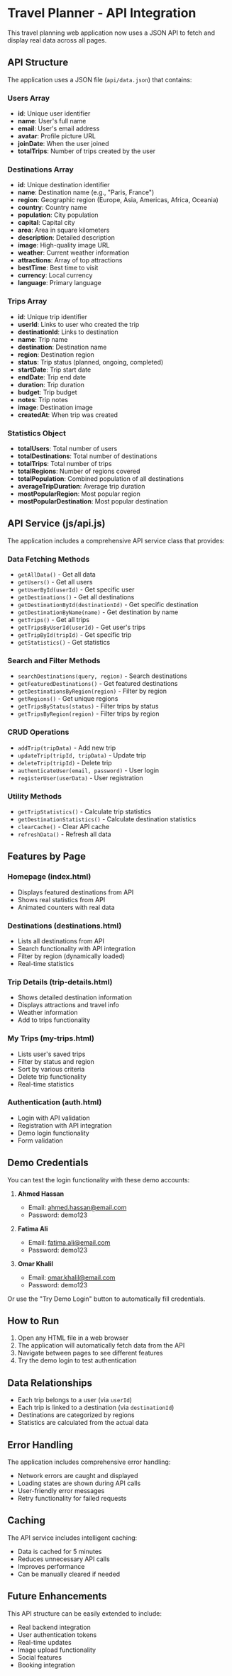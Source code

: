 # Travel Planner - API Integration

This travel planning web application now uses a JSON API to fetch and display real data across all pages.

## API Structure

The application uses a JSON file (`api/data.json`) that contains:

### Users Array
- **id**: Unique user identifier
- **name**: User's full name
- **email**: User's email address
- **avatar**: Profile picture URL
- **joinDate**: When the user joined
- **totalTrips**: Number of trips created by the user

### Destinations Array
- **id**: Unique destination identifier
- **name**: Destination name (e.g., "Paris, France")
- **region**: Geographic region (Europe, Asia, Americas, Africa, Oceania)
- **country**: Country name
- **population**: City population
- **capital**: Capital city
- **area**: Area in square kilometers
- **description**: Detailed description
- **image**: High-quality image URL
- **weather**: Current weather information
- **attractions**: Array of top attractions
- **bestTime**: Best time to visit
- **currency**: Local currency
- **language**: Primary language

### Trips Array
- **id**: Unique trip identifier
- **userId**: Links to user who created the trip
- **destinationId**: Links to destination
- **name**: Trip name
- **destination**: Destination name
- **region**: Destination region
- **status**: Trip status (planned, ongoing, completed)
- **startDate**: Trip start date
- **endDate**: Trip end date
- **duration**: Trip duration
- **budget**: Trip budget
- **notes**: Trip notes
- **image**: Destination image
- **createdAt**: When trip was created

### Statistics Object
- **totalUsers**: Total number of users
- **totalDestinations**: Total number of destinations
- **totalTrips**: Total number of trips
- **totalRegions**: Number of regions covered
- **totalPopulation**: Combined population of all destinations
- **averageTripDuration**: Average trip duration
- **mostPopularRegion**: Most popular region
- **mostPopularDestination**: Most popular destination

## API Service (js/api.js)

The application includes a comprehensive API service class that provides:

### Data Fetching Methods
- `getAllData()` - Get all data
- `getUsers()` - Get all users
- `getUserById(userId)` - Get specific user
- `getDestinations()` - Get all destinations
- `getDestinationById(destinationId)` - Get specific destination
- `getDestinationByName(name)` - Get destination by name
- `getTrips()` - Get all trips
- `getTripsByUserId(userId)` - Get user's trips
- `getTripById(tripId)` - Get specific trip
- `getStatistics()` - Get statistics

### Search and Filter Methods
- `searchDestinations(query, region)` - Search destinations
- `getFeaturedDestinations()` - Get featured destinations
- `getDestinationsByRegion(region)` - Filter by region
- `getRegions()` - Get unique regions
- `getTripsByStatus(status)` - Filter trips by status
- `getTripsByRegion(region)` - Filter trips by region

### CRUD Operations
- `addTrip(tripData)` - Add new trip
- `updateTrip(tripId, tripData)` - Update trip
- `deleteTrip(tripId)` - Delete trip
- `authenticateUser(email, password)` - User login
- `registerUser(userData)` - User registration

### Utility Methods
- `getTripStatistics()` - Calculate trip statistics
- `getDestinationStatistics()` - Calculate destination statistics
- `clearCache()` - Clear API cache
- `refreshData()` - Refresh all data

## Features by Page

### Homepage (index.html)
- Displays featured destinations from API
- Shows real statistics from API
- Animated counters with real data

### Destinations (destinations.html)
- Lists all destinations from API
- Search functionality with API integration
- Filter by region (dynamically loaded)
- Real-time statistics

### Trip Details (trip-details.html)
- Shows detailed destination information
- Displays attractions and travel info
- Weather information
- Add to trips functionality

### My Trips (my-trips.html)
- Lists user's saved trips
- Filter by status and region
- Sort by various criteria
- Delete trip functionality
- Real-time statistics

### Authentication (auth.html)
- Login with API validation
- Registration with API integration
- Demo login functionality
- Form validation

## Demo Credentials

You can test the login functionality with these demo accounts:

1. **Ahmed Hassan**
   - Email: ahmed.hassan@email.com
   - Password: demo123

2. **Fatima Ali**
   - Email: fatima.ali@email.com
   - Password: demo123

3. **Omar Khalil**
   - Email: omar.khalil@email.com
   - Password: demo123

Or use the "Try Demo Login" button to automatically fill credentials.

## How to Run

1. Open any HTML file in a web browser
2. The application will automatically fetch data from the API
3. Navigate between pages to see different features
4. Try the demo login to test authentication

## Data Relationships

- Each trip belongs to a user (via `userId`)
- Each trip is linked to a destination (via `destinationId`)
- Destinations are categorized by regions
- Statistics are calculated from the actual data

## Error Handling

The application includes comprehensive error handling:
- Network errors are caught and displayed
- Loading states are shown during API calls
- User-friendly error messages
- Retry functionality for failed requests

## Caching

The API service includes intelligent caching:
- Data is cached for 5 minutes
- Reduces unnecessary API calls
- Improves performance
- Can be manually cleared if needed

## Future Enhancements

This API structure can be easily extended to include:
- Real backend integration
- User authentication tokens
- Real-time updates
- Image upload functionality
- Social features
- Booking integration 